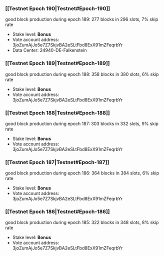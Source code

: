 ### [[Testnet Epoch 190|Testnet#Epoch-190]]
good block production during epoch 189: 277 blocks in 296 slots, 7% skip rate
* Stake level: **Bonus**
* Vote account address: 3joZumAjJo5e7Z7SkjvBA2eSLtFbd8ExX91mZFeqrbYr
* Data Center: 24940-DE-Falkenstein
### [[Testnet Epoch 189|Testnet#Epoch-189]]
good block production during epoch 188: 358 blocks in 380 slots, 6% skip rate
* Stake level: **Bonus**
* Vote account address: 3joZumAjJo5e7Z7SkjvBA2eSLtFbd8ExX91mZFeqrbYr
### [[Testnet Epoch 188|Testnet#Epoch-188]]
good block production during epoch 187: 303 blocks in 332 slots, 9% skip rate
* Stake level: **Bonus**
* Vote account address: 3joZumAjJo5e7Z7SkjvBA2eSLtFbd8ExX91mZFeqrbYr
### [[Testnet Epoch 187|Testnet#Epoch-187]]
good block production during epoch 186: 364 blocks in 384 slots, 6% skip rate
* Stake level: **Bonus**
* Vote account address: 3joZumAjJo5e7Z7SkjvBA2eSLtFbd8ExX91mZFeqrbYr
### [[Testnet Epoch 186|Testnet#Epoch-186]]
good block production during epoch 185: 322 blocks in 348 slots, 8% skip rate
* Stake level: **Bonus**
* Vote account address: 3joZumAjJo5e7Z7SkjvBA2eSLtFbd8ExX91mZFeqrbYr